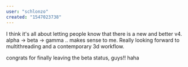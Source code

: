 ```yaml
---
user: "schlonzo"
created: "1547023738"
---
```


I think it's all about letting people know that there is a new and better v4.
alpha -> beta -> gamma .. makes sense to me.
Really looking forward to multithreading and a contemporary 3d workflow.

congrats for finally leaving the beta status, guys!! haha
